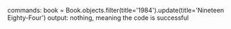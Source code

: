 commands:
book = Book.objects.filter(title='1984').update(title='Nineteen Eighty-Four')
output:
nothing, meaning the code is successful
